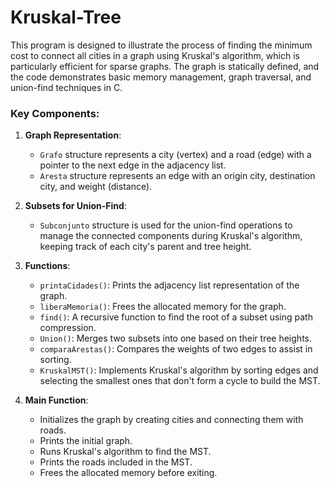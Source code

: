 # Kruskal-Tree
This program is designed to illustrate the process of finding the minimum cost to connect all cities in a graph using Kruskal's algorithm, which is particularly efficient for sparse graphs. The graph is statically defined, and the code demonstrates basic memory management, graph traversal, and union-find techniques in C.

### Key Components:
1. **Graph Representation**: 
   - `Grafo` structure represents a city (vertex) and a road (edge) with a pointer to the next edge in the adjacency list.
   - `Aresta` structure represents an edge with an origin city, destination city, and weight (distance).

2. **Subsets for Union-Find**: 
   - `Subconjunto` structure is used for the union-find operations to manage the connected components during Kruskal's algorithm, keeping track of each city's parent and tree height.

3. **Functions**:
   - `printaCidades()`: Prints the adjacency list representation of the graph.
   - `liberaMemoria()`: Frees the allocated memory for the graph.
   - `find()`: A recursive function to find the root of a subset using path compression.
   - `Union()`: Merges two subsets into one based on their tree heights.
   - `comparaArestas()`: Compares the weights of two edges to assist in sorting.
   - `KruskalMST()`: Implements Kruskal's algorithm by sorting edges and selecting the smallest ones that don't form a cycle to build the MST.

4. **Main Function**:
   - Initializes the graph by creating cities and connecting them with roads.
   - Prints the initial graph.
   - Runs Kruskal's algorithm to find the MST.
   - Prints the roads included in the MST.
   - Frees the allocated memory before exiting.
